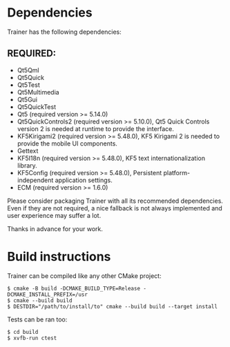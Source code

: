 <!---
# SPDX-FileCopyrightText: (c) 2020 Matthieu Gallien <matthieu_gallien@yahoo.fr>
#
# SPDX-License-Identifier: GPL-3.0-or-later
-->

# Dependencies

Trainer has the following dependencies:

## REQUIRED:

 * Qt5Qml
 * Qt5Quick
 * Qt5Test
 * Qt5Multimedia
 * Qt5Gui
 * Qt5QuickTest
 * Qt5 (required version >= 5.14.0)
 * Qt5QuickControls2 (required version >= 5.10.0), Qt5 Quick Controls version 2 is needed at runtime to provide the interface.
 * KF5Kirigami2 (required version >= 5.48.0), KF5 Kirigami 2 is needed to provide the mobile UI components.
 * Gettext
 * KF5I18n (required version >= 5.48.0), KF5 text internationalization library.
 * KF5Config (required version >= 5.48.0), Persistent platform-independent application settings.
 * ECM (required version >= 1.6.0)

Please consider packaging Trainer with all its recommended dependencies. Even if they are not required, a nice fallback is not always implemented and user experience may suffer a lot.

Thanks in advance for your work.

# Build instructions

Trainer can be compiled like any other CMake project:

```
$ cmake -B build -DCMAKE_BUILD_TYPE=Release -DCMAKE_INSTALL_PREFIX=/usr
$ cmake --build build
$ DESTDIR="/path/to/install/to" cmake --build build --target install
```

Tests can be ran too:

```
$ cd build
$ xvfb-run ctest
```
